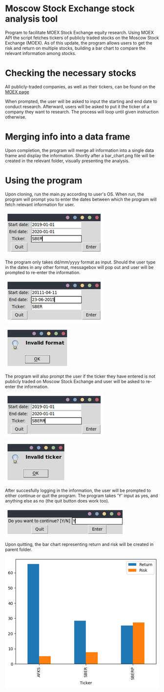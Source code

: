 # Moscow Stock Exchange stock analysis tool

Program to facilitate MOEX Stock Exchange equity research.
Using MOEX API the script fetches tickers of publicly traded stocks on the Moscow Stock Exchange (MOEX). As of this update, the program allows users to get the risk and return on multiple stocks, building a bar chart to compare the relevant information among stocks.

# Checking the necessary stocks

All publicly-traded companies, as well as their tickers, can be found on the [MOEX page](https://www.moex.com/en/marketdata/#/group=4&collection=3&boardgroup=57&data_type=current&mode=groups&sort=SHORTNAME&order=asc)

When prompted, the user will be asked to input the starting and end date to conduct research. Afterward, users will be asked to put it the ticker of a company they want to research. The process will loop until given instruction otherwise.

# Merging info into a data frame

Upon completion, the program will merge all information into a single data frame and display the information. Shortly after a bar_chart.png file will be created in the relevant folder, visually presenting the analysis.

# Using the program

Upon cloning, run the main.py according to user's OS.
When run, the program will prompt you to enter the dates between which the program will fetch relevant information for user.

![Main screen](https://raw.githubusercontent.com/averliok/EquityResearch/master/EquityResearch/images/Use_1.png)

The program only takes dd/mm/yyyy format as input. Should the user type in the dates in any other format, messagebox will pop out and user will be prompted to re-enter the information.

![Invalid format](https://raw.githubusercontent.com/averliok/EquityResearch/master/EquityResearch/images/Invalid%20dates.png)

![Invalid format](https://raw.githubusercontent.com/averliok/EquityResearch/master/EquityResearch/images/Invalid%20format.png)

The program will also prompt the user if the ticker they have entered is not publicly traded on Moscow Stock Exchange and user will be asked to re-enter the information.

![Invalid ticker](https://raw.githubusercontent.com/averliok/EquityResearch/master/EquityResearch/images/Invalid%20ticker.png)

![Invalid ticker](https://raw.githubusercontent.com/averliok/EquityResearch/master/EquityResearch/images/Invalid%20Ticker.png)

After succesfully logging in the information, the user will be prompted to either continue or quit the program. The program takes 'Y' input as yes, and anything else as no (the quit button does work too).

![Use_2](https://raw.githubusercontent.com/averliok/EquityResearch/master/EquityResearch/images/Use_2.png)

Upon quitting, the bar chart representing return and risk will be created in parent folder.

![Bar_chart](https://raw.githubusercontent.com/averliok/EquityResearch/master/EquityResearch/images/bar_chart.png)
